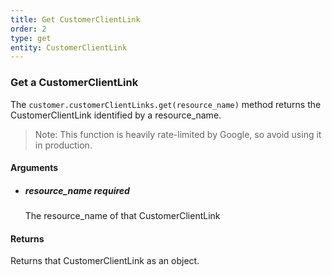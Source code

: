 ```yaml
---
title: Get CustomerClientLink 
order: 2
type: get
entity: CustomerClientLink 
---
```


### Get a CustomerClientLink 

The `customer.customerClientLinks.get(resource_name)` method returns the CustomerClientLink identified by a resource_name. 

> Note: This function is heavily rate-limited by Google, so avoid using it in production.


#### Arguments

- ##### resource_name *required*
    The resource_name of that CustomerClientLink


#### Returns

Returns that CustomerClientLink as an object.
